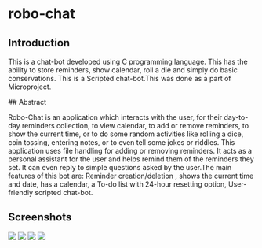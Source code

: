 # robo-chat
## Introduction
<p>This is a chat-bot developed using C programming language. This has the ability to store reminders, show calendar, roll a die and simply do basic conservations. This is a Scripted chat-bot.This was done as a part of Microproject.</p>
## Abstract
<p> Robo-Chat is an application which interacts with the user, for their day-to-day reminders collection, to view calendar, to add or remove reminders, to show the current time, or to do some random activities like rolling a dice, coin tossing, entering notes, or to even tell some jokes or riddles. This application uses file handling for adding or removing reminders. It acts as a personal assistant for the user and helps remind them of the reminders they set. It can even reply to simple questions asked by the user.The main features of this bot are: Reminder creation/deletion , shows the current time and date, has a calendar, a To-do list with 24-hour resetting option, User-friendly scripted chat-bot.<p>
<h2> Screenshots</h2>
<image src="https://github.com/jamesjose03/robo-chat/blob/master/Robo-Chat_Snaps/micropro_snap1.JPG">
  <image src="https://github.com/jamesjose03/robo-chat/blob/master/Robo-Chat_Snaps/micropro_welcomepg.JPG">
  <image src="https://github.com/jamesjose03/robo-chat/blob/master/Robo-Chat_Snaps/micropro_menu.JPG">
  <image src="https://github.com/jamesjose03/robo-chat/blob/master/Robo-Chat_Snaps/micropro_main.JPG">
